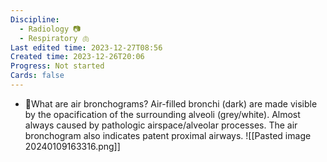 ```yaml
---
Discipline:
  - Radiology 📷
  - Respiratory 🫁
Last edited time: 2023-12-27T08:56
Created time: 2023-12-26T20:06
Progress: Not started
Cards: false
---
```

- 🍒What are air bronchograms?
    Air-filled bronchi (dark) are made visible by the opacification of the surrounding alveoli (grey/white). Almost always caused by pathologic airspace/alveolar processes. The air bronchogram also indicates patent proximal airways.
	   ![[Pasted image 20240109163316.png]] 